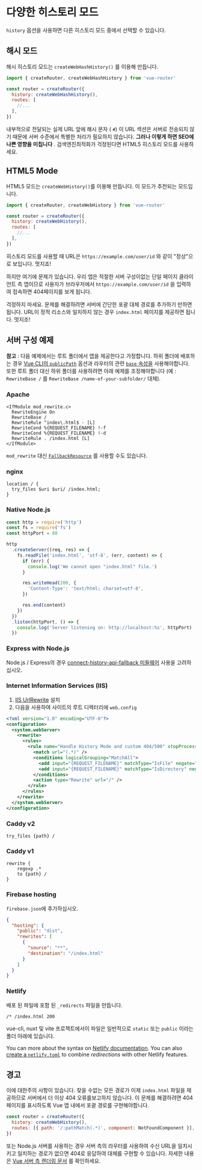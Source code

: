# 다양한 히스토리 모드


`history` 옵션을 사용하면 다른 히스토리 모드 중에서 선택할 수 있습니다.

## 해시 모드

해시 히스토리 모드는 `createWebHashHistory()` 를 이용해 만듭니다.

```js
import { createRouter, createWebHashHistory } from 'vue-router'

const router = createRouter({
  history: createWebHashHistory(),
  routes: [
    //...
  ],
})
```

내부적으로 전달되는 실제 URL 앞에 해시 문자 ( `#`) 이 URL 섹션은 서버로 전송되지 않기 때문에 서버 수준에서 특별한 처리가 필요하지 않습니다. **그러나 이렇게 하면 SEO에 나쁜 영향을 미칩니다** . 검색엔진최적화가  걱정된다면 HTML5 히스토리 모드를 사용하세요.

## HTML5 Mode

HTML5 모드는 `createWebHistory()`를 이용해 만듭니다. 이 모드가 추천되는 모드입니다.

```js
import { createRouter, createWebHistory } from 'vue-router'

const router = createRouter({
  history: createWebHistory(),
  routes: [
    //...
  ],
})
```

히스토리 모드를 사용할 때 URL은 `https://example.com/user/id` 와 같이 "정상"으로 보입니다. 멋지죠!

하지만 여기에 문제가 있습니다. 우리 앱은 적절한 서버 구성이없는 단일 페이지 클라이언트 측 앱이므로 사용자가 브라우저에서 `https://example.com/user/id` 을 입력하여 접속하면 404페이지를 보게 됩니다.

걱정하지 마세요. 문제를 해결하려면 서버에 간단한 포괄 대체 경로를 추가하기 만하면됩니다. URL이 정적 리소스와 일치하지 않는 경우 `index.html` 페이지를 제공하면 됩니다. 멋지조!

## 서버 구성 예제

**참고** : 다음 예제에서는 루트 폴더에서 앱을 제공한다고 가정합니다. 하위 폴더에 배포하는 경우 [Vue CLI의 `publicPath`](https://cli.vuejs.org/config/#publicpath) 옵션과 라우터의 관련 [`base` 속성을](../../api/#createwebhistory) 사용해야합니다. 또한 루트 폴더 대신 하위 폴더를 사용하려면 아래 예제를 조정해야합니다 (예 : `RewriteBase /` 를 `RewriteBase /name-of-your-subfolder/` 대체).

### Apache

```apacheconf
<IfModule mod_rewrite.c>
  RewriteEngine On
  RewriteBase /
  RewriteRule ^index\.html$ - [L]
  RewriteCond %{REQUEST_FILENAME} !-f
  RewriteCond %{REQUEST_FILENAME} !-d
  RewriteRule . /index.html [L]
</IfModule>
```

`mod_rewrite` 대신 [`FallbackResource`](https://httpd.apache.org/docs/2.2/mod/mod_dir.html#fallbackresource) 를 사용할 수도 있습니다.

### nginx

```nginx
location / {
  try_files $uri $uri/ /index.html;
}
```

### Native Node.js

```js
const http = require('http')
const fs = require('fs')
const httpPort = 80

http
  .createServer((req, res) => {
    fs.readFile('index.html', 'utf-8', (err, content) => {
      if (err) {
        console.log('We cannot open "index.html" file.')
      }

      res.writeHead(200, {
        'Content-Type': 'text/html; charset=utf-8',
      })

      res.end(content)
    })
  })
  .listen(httpPort, () => {
    console.log('Server listening on: http://localhost:%s', httpPort)
  })
```

### Express with Node.js

Node.js / Express의 경우 [connect-history-api-fallback 미들웨어](https://github.com/bripkens/connect-history-api-fallback) 사용을 고려하십시오.

### Internet Information Services (IIS)

1. [IIS UrlRewrite](https://www.iis.net/downloads/microsoft/url-rewrite) 설치
2. 다음을 사용하여 사이트의 루트 디렉터리에 `web.config`

```xml
<?xml version="1.0" encoding="UTF-8"?>
<configuration>
  <system.webServer>
    <rewrite>
      <rules>
        <rule name="Handle History Mode and custom 404/500" stopProcessing="true">
          <match url="(.*)" />
          <conditions logicalGrouping="MatchAll">
            <add input="{REQUEST_FILENAME}" matchType="IsFile" negate="true" />
            <add input="{REQUEST_FILENAME}" matchType="IsDirectory" negate="true" />
          </conditions>
          <action type="Rewrite" url="/" />
        </rule>
      </rules>
    </rewrite>
  </system.webServer>
</configuration>
```

### Caddy v2

```
try_files {path} /
```

### Caddy v1

```
rewrite {
    regexp .*
    to {path} /
}
```

### Firebase hosting

`firebase.json`에  추가하십시오.

```json
{
  "hosting": {
    "public": "dist",
    "rewrites": [
      {
        "source": "**",
        "destination": "/index.html"
      }
    ]
  }
}
```

### Netlify

배포 된 파일에 포함 된 `_redirects` 파일을 만듭니다.

```
/* /index.html 200
```

vue-cli, nuxt 및 vite 프로젝트에서이 파일은 일반적으로 `static` 또는 `public` 이라는 폴더 아래에 있습니다.

You can more about the syntax on [Netlify documentation](https://docs.netlify.com/routing/redirects/rewrites-proxies/#history-pushstate-and-single-page-apps). You can also [create a `netlify.toml`](https://docs.netlify.com/configure-builds/file-based-configuration/) to combine *redirections* with other Netlify features.

## 경고

이에 대한주의 사항이 있습니다. 찾을 수없는 모든 경로가 이제 `index.html` 파일을 제공하므로 서버에서 더 이상 404 오류를보고하지 않습니다. 이 문제를 해결하려면 404 페이지를 표시하도록 Vue 앱 내에서 포괄 경로를 구현해야합니다.

```js
const router = createRouter({
  history: createWebHistory(),
  routes: [{ path: '/:pathMatch(.*)', component: NotFoundComponent }],
})
```

또는 Node.js 서버를 사용하는 경우 서버 측의 라우터를 사용하여 수신 URL을 일치시키고 일치하는 경로가 없으면 404로 응답하여 대체를 구현할 수 있습니다. 자세한 내용은 [Vue 서버 측 렌더링 문서](https://v3.vuejs.org/guide/ssr/introduction.html#what-is-server-side-rendering-ssr) 를 확인하세요.
